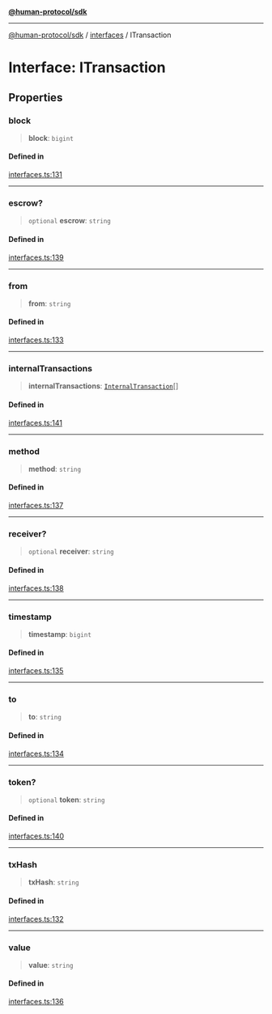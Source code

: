 [**@human-protocol/sdk**](../../README.md)

***

[@human-protocol/sdk](../../modules.md) / [interfaces](../README.md) / ITransaction

# Interface: ITransaction

## Properties

### block

> **block**: `bigint`

#### Defined in

[interfaces.ts:131](https://github.com/humanprotocol/human-protocol/blob/a1e2a06b28417189ba5afdeeabc4d8c772bbd90b/packages/sdk/typescript/human-protocol-sdk/src/interfaces.ts#L131)

***

### escrow?

> `optional` **escrow**: `string`

#### Defined in

[interfaces.ts:139](https://github.com/humanprotocol/human-protocol/blob/a1e2a06b28417189ba5afdeeabc4d8c772bbd90b/packages/sdk/typescript/human-protocol-sdk/src/interfaces.ts#L139)

***

### from

> **from**: `string`

#### Defined in

[interfaces.ts:133](https://github.com/humanprotocol/human-protocol/blob/a1e2a06b28417189ba5afdeeabc4d8c772bbd90b/packages/sdk/typescript/human-protocol-sdk/src/interfaces.ts#L133)

***

### internalTransactions

> **internalTransactions**: [`InternalTransaction`](InternalTransaction.md)[]

#### Defined in

[interfaces.ts:141](https://github.com/humanprotocol/human-protocol/blob/a1e2a06b28417189ba5afdeeabc4d8c772bbd90b/packages/sdk/typescript/human-protocol-sdk/src/interfaces.ts#L141)

***

### method

> **method**: `string`

#### Defined in

[interfaces.ts:137](https://github.com/humanprotocol/human-protocol/blob/a1e2a06b28417189ba5afdeeabc4d8c772bbd90b/packages/sdk/typescript/human-protocol-sdk/src/interfaces.ts#L137)

***

### receiver?

> `optional` **receiver**: `string`

#### Defined in

[interfaces.ts:138](https://github.com/humanprotocol/human-protocol/blob/a1e2a06b28417189ba5afdeeabc4d8c772bbd90b/packages/sdk/typescript/human-protocol-sdk/src/interfaces.ts#L138)

***

### timestamp

> **timestamp**: `bigint`

#### Defined in

[interfaces.ts:135](https://github.com/humanprotocol/human-protocol/blob/a1e2a06b28417189ba5afdeeabc4d8c772bbd90b/packages/sdk/typescript/human-protocol-sdk/src/interfaces.ts#L135)

***

### to

> **to**: `string`

#### Defined in

[interfaces.ts:134](https://github.com/humanprotocol/human-protocol/blob/a1e2a06b28417189ba5afdeeabc4d8c772bbd90b/packages/sdk/typescript/human-protocol-sdk/src/interfaces.ts#L134)

***

### token?

> `optional` **token**: `string`

#### Defined in

[interfaces.ts:140](https://github.com/humanprotocol/human-protocol/blob/a1e2a06b28417189ba5afdeeabc4d8c772bbd90b/packages/sdk/typescript/human-protocol-sdk/src/interfaces.ts#L140)

***

### txHash

> **txHash**: `string`

#### Defined in

[interfaces.ts:132](https://github.com/humanprotocol/human-protocol/blob/a1e2a06b28417189ba5afdeeabc4d8c772bbd90b/packages/sdk/typescript/human-protocol-sdk/src/interfaces.ts#L132)

***

### value

> **value**: `string`

#### Defined in

[interfaces.ts:136](https://github.com/humanprotocol/human-protocol/blob/a1e2a06b28417189ba5afdeeabc4d8c772bbd90b/packages/sdk/typescript/human-protocol-sdk/src/interfaces.ts#L136)
